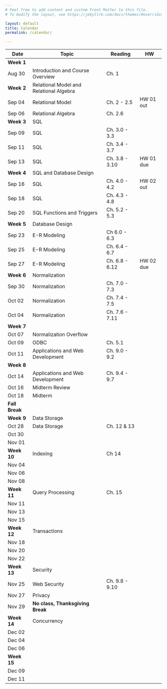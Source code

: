 ```yaml
---
# Feel free to add content and custom Front Matter to this file.
# To modify the layout, see https://jekyllrb.com/docs/themes/#overriding-theme-defaults

layout: default
title: Calendar
permalink: /calendar/

---
```



Date | Topic | Reading | HW
| --- | --- | --- | --- |
**Week 1** |||
Aug 30 | Introduction and Course Overview | Ch. 1 | | 
**Week 2** | Relational Model and Relational Algebra ||
Sep 04 | Relational Model | Ch. 2 - 2.5 | HW 01 out | 
Sep 06 | Relational Algebra | Ch. 2.6 |  | 
**Week 3** | SQL ||
Sep 09 | SQL | Ch. 3.0 - 3.3 |
Sep 11 | SQL | Ch. 3.4 - 3.7 |
Sep 13 | SQL | Ch. 3.8 - 3.10 | HW 01 due | 
**Week 4** | SQL and Database Design||
Sep 16 | SQL | Ch. 4.0 - 4.2 | HW 02 out |
Sep 18 | SQL | Ch. 4.3 - 4.8 |
Sep 20 | SQL Functions and Triggers | Ch. 5.2 - 5.3|
**Week 5** | Database Design |
Sep 23 | E-R Modeling | Ch 6.0 - 6.3 |
Sep 25 | E-R Modeling | Ch. 6.4 - 6.7 |
Sep 27 | E-R Modeling | Ch. 6.8 - 6.12 | HW 02 due | 
**Week 6** | Normalization |
Sep 30 | Normalization | Ch. 7.0 - 7.3 |
Oct 02 | Normalization | Ch. 7.4 - 7.5 |
Oct 04 | Normalization | Ch. 7.6 - 7.11 |
**Week 7** |  |
Oct 07 | Normalization Overflow ||
Oct 09 | ODBC | Ch. 5.1 || 
Oct 11 | Applications and Web Development | Ch. 9.0 - 9.2 |
**Week 8** | |
Oct 14 | Applications and Web Development  | Ch. 9.4 - 9.7 |
Oct 16 | Midterm Review ||
Oct 18 | Midterm ||
**Fall Break** |  | 
**Week 9** | Data Storage |
Oct 28 | Data Storage | Ch. 12 & 13|
Oct 30 |||
Nov 01 |||
**Week 10** | Indexing | Ch 14 |
Nov 04 |||
Nov 06 |||
Nov 08 |||
**Week 11** | Query Processing | Ch. 15 |
Nov 11 |||
Nov 13 |||
Nov 15 |||
**Week 12** | Transactions |
Nov 18 |||
Nov 20 |||
Nov 22 |||
**Week 13** | Security |
Nov 25 | Web Security | Ch. 9.8 - 9.10 |
Nov 27 | Privacy ||
Nov 29 | **No class, Thanksgiving Break** ||
**Week 14** | Concurrency ||
Dec 02 |||
Dec 04 |||
Dec 06 |||
**Week 15** |||
Dec 09 |||
Dec 11 |||
